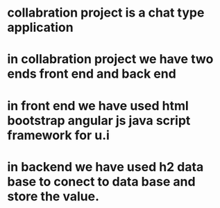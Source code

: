 # collabration project is a chat type application 
# in collabration project we have two ends front end and back end
# in front end we have used html bootstrap angular js java script framework for u.i
# in backend we have used h2 data base to conect to data base and store the value.
